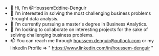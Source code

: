 - 👋 Hi, I’m @HoussemEddine-Denguir
- 👀 I’m interested in solving the most challenging business problems throught data analysis.
- 🌱 I’m currently pursuing a master's degree in Business Analytics.
- 💞️ I’m looking to collaborate on interesting projects for the sake of solving challenging business problems. 
- 📫 You can reach me through houssem.denguir@outlook.com or my linkedIn Profile => " https://www.linkedin.com/in/houssem-denguir "

<!---
HoussemEddine-Denguir/HoussemEddine-Denguir is a ✨ special ✨ repository because its `README.md` (this file) appears on your GitHub profile.
You can click the Preview link to take a look at your changes.
--->
